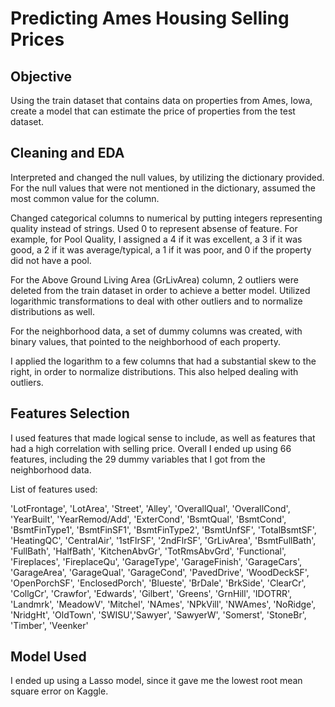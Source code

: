 # Predicting Ames Housing Selling Prices

## Objective

Using the train dataset that contains data on properties from Ames, Iowa, create a model that can estimate the price of properties from the test dataset.

## Cleaning and EDA

Interpreted and changed the null values, by utilizing the dictionary provided. For the null values that were not mentioned in the dictionary, assumed the most common value for the column.

Changed categorical columns to numerical by putting integers representing quality instead of strings. Used 0 to represent absense of feature. For example, for Pool Quality, I assigned a 4 if it was excellent, a 3 if it was good, a 2 if it was average/typical, a 1 if it was poor, and 0 if the property did not have a pool.

For the Above Ground Living Area (GrLivArea) column, 2 outliers were deleted from the train dataset in order to achieve a better model. Utilized logarithmic transformations to deal with other outliers and to normalize distributions as well.

For the neighborhood data, a set of dummy columns was created, with binary values, that pointed to the neighborhood of each property.

I applied the logarithm to a few columns that had a substantial skew to the right, in order to normalize distributions. This also helped dealing with outliers.

## Features Selection

I used features that made logical sense to include, as well as features that had a high correlation with selling price. Overall I ended up using 66 features, including the 29 dummy variables that I got from the neighborhood data.

List of features used:

'LotFrontage', 'LotArea', 'Street', 'Alley', 'OverallQual', 'OverallCond', 'YearBuilt', 'YearRemod/Add', 'ExterCond', 'BsmtQual', 'BsmtCond', 'BsmtFinType1', 'BsmtFinSF1', 'BsmtFinType2', 'BsmtUnfSF', 'TotalBsmtSF', 'HeatingQC', 'CentralAir', '1stFlrSF', '2ndFlrSF', 'GrLivArea', 'BsmtFullBath', 'FullBath', 'HalfBath', 'KitchenAbvGr', 'TotRmsAbvGrd', 'Functional', 'Fireplaces', 'FireplaceQu', 'GarageType', 'GarageFinish', 'GarageCars', 'GarageArea', 'GarageQual', 'GarageCond', 'PavedDrive', 'WoodDeckSF', 'OpenPorchSF', 'EnclosedPorch', 'Blueste', 'BrDale', 'BrkSide', 'ClearCr', 'CollgCr', 'Crawfor', 'Edwards', 'Gilbert', 'Greens', 'GrnHill', 'IDOTRR', 'Landmrk', 'MeadowV', 'Mitchel', 'NAmes', 'NPkVill', 'NWAmes', 'NoRidge', 'NridgHt', 'OldTown', 'SWISU','Sawyer', 'SawyerW', 'Somerst', 'StoneBr', 'Timber', 'Veenker'

## Model Used

I ended up using a Lasso model, since it gave me the lowest root mean square error on Kaggle.


